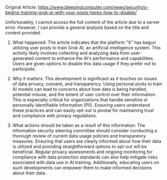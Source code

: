 Original Article: https://www.bleepingcomputer.com/news/security/x-begins-training-grok-ai-with-your-posts-heres-how-to-disable/

Unfortunately, I cannot access the full content of the article due to a server error. However, I can provide a general analysis based on the title and context provided.

1) What happened:
The article indicates that the platform "X" has begun utilizing user posts to train Grok AI, an artificial intelligence system. This activity likely involves collecting and analyzing data from user-generated content to enhance the AI's performance and capabilities. Users are given options to disable this data usage if they prefer not to participate.

2) Why it matters:
This development is significant as it touches on issues of data privacy, consent, and transparency. Using personal posts to train AI models can lead to concerns about how data is being handled, potential misuse, and the extent of user control over their information. This is especially critical for organizations that handle sensitive or personally identifiable information (PII). Ensuring users understand these practices and can easily opt-out is pivotal for maintaining trust and compliance with privacy regulations.

3) What actions should be taken as a result of this information:
The information security steering committee should consider conducting a thorough review of current data usage policies and transparency measures. Ensuring that users are clearly informed about how their data is utilized and providing straightforward options to opt-out will be beneficial. Regular privacy assessments and ongoing monitoring for compliance with data protection standards can also help mitigate risks associated with data use in AI training. Additionally, educating users on such developments can empower them to make informed decisions about their data.